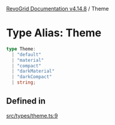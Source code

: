 [RevoGrid Documentation v4.14.8](README.md) / Theme

# Type Alias: Theme

```ts
type Theme: 
  | "default"
  | "material"
  | "compact"
  | "darkMaterial"
  | "darkCompact"
  | string;
```

## Defined in

[src/types/theme.ts:9](https://github.com/revolist/revogrid/blob/e548e2f67dd1ccbf7f1e03dfbe23431ad8065184/src/types/theme.ts#L9)

